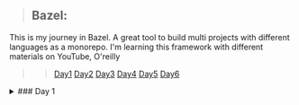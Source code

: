 > ## Bazel:
This is my journey in Bazel. A great tool to build multi projects with different languages as a monorepo. I'm learning this framework with different materials on YouTube, O'reilly
>> [Day1](#day1) 
>> [Day2](#day2) 
>> [Day3](#day3) 
>> [Day4](#day4) 
>> [Day5](#day5) 
>> [Day6](#day6) 
> 
<details>
  <summary>### <a name="day1"></a>Day 1</summary>
  ####  main command for day 1
  
  ```js
 bazel build //...
  ```
</details>

